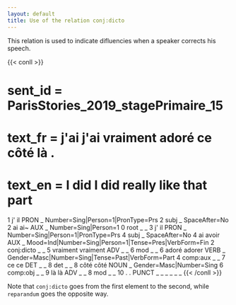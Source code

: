 ```yaml
---
layout: default
title: Use of the relation conj:dicto
---
```


This relation is used to indicate difluencies when a speaker corrects his speech.


{{< conll >}}
# sent_id = ParisStories_2019_stagePrimaire_15
# text_fr = j'ai j'ai vraiment adoré ce côté là .
# text_en = I did I did really like that part
1	j'	il	PRON	_	Number=Sing|Person=1|PronType=Prs	2	subj	_	SpaceAfter=No
2	ai	ai~	AUX	_	Number=Sing|Person=1	0	root	_	_
3	j'	il	PRON	_	Number=Sing|Person=1|PronType=Prs	4	subj	_	SpaceAfter=No
4	ai	avoir	AUX	_	Mood=Ind|Number=Sing|Person=1|Tense=Pres|VerbForm=Fin	2	conj:dicto	_	_
5	vraiment	vraiment	ADV	_	_	6	mod	_	_
6	adoré	adorer	VERB	_	Gender=Masc|Number=Sing|Tense=Past|VerbForm=Part	4	comp:aux	_	_
7	ce	ce	DET	_	_	8	det	_	_
8	côté	côté	NOUN	_	Gender=Masc|Number=Sing	6	comp:obj	_	_
9	là	là	ADV	_	_	8	mod	_	_
10	.	.	PUNCT	_	_	_	_	_	_
{{< /conll >}}

Note that `conj:dicto` goes from the first element to the second, while `reparandum` goes the opposite way.